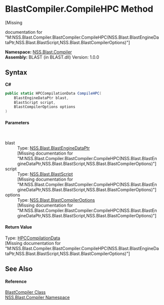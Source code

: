 # BlastCompiler.CompileHPC Method 
 

\[Missing <summary> documentation for "M:NSS.Blast.Compiler.BlastCompiler.CompileHPC(NSS.Blast.BlastEngineDataPtr,NSS.Blast.BlastScript,NSS.Blast.BlastCompilerOptions)"\]

**Namespace:**&nbsp;<a href="N_NSS_Blast_Compiler">NSS.Blast.Compiler</a><br />**Assembly:**&nbsp;BLAST (in BLAST.dll) Version: 1.0.0

## Syntax

**C#**<br />
``` C#
public static HPCCompilationData CompileHPC(
	BlastEngineDataPtr blast,
	BlastScript script,
	BlastCompilerOptions options
)
```


#### Parameters
&nbsp;<dl><dt>blast</dt><dd>Type: <a href="T_NSS_Blast_BlastEngineDataPtr">NSS.Blast.BlastEngineDataPtr</a><br />\[Missing <param name="blast"/> documentation for "M:NSS.Blast.Compiler.BlastCompiler.CompileHPC(NSS.Blast.BlastEngineDataPtr,NSS.Blast.BlastScript,NSS.Blast.BlastCompilerOptions)"\]</dd><dt>script</dt><dd>Type: <a href="T_NSS_Blast_BlastScript">NSS.Blast.BlastScript</a><br />\[Missing <param name="script"/> documentation for "M:NSS.Blast.Compiler.BlastCompiler.CompileHPC(NSS.Blast.BlastEngineDataPtr,NSS.Blast.BlastScript,NSS.Blast.BlastCompilerOptions)"\]</dd><dt>options</dt><dd>Type: <a href="T_NSS_Blast_BlastCompilerOptions">NSS.Blast.BlastCompilerOptions</a><br />\[Missing <param name="options"/> documentation for "M:NSS.Blast.Compiler.BlastCompiler.CompileHPC(NSS.Blast.BlastEngineDataPtr,NSS.Blast.BlastScript,NSS.Blast.BlastCompilerOptions)"\]</dd></dl>

#### Return Value
Type: <a href="T_NSS_Blast_Compiler_HPCCompilationData">HPCCompilationData</a><br />\[Missing <returns> documentation for "M:NSS.Blast.Compiler.BlastCompiler.CompileHPC(NSS.Blast.BlastEngineDataPtr,NSS.Blast.BlastScript,NSS.Blast.BlastCompilerOptions)"\]

## See Also


#### Reference
<a href="T_NSS_Blast_Compiler_BlastCompiler">BlastCompiler Class</a><br /><a href="N_NSS_Blast_Compiler">NSS.Blast.Compiler Namespace</a><br />